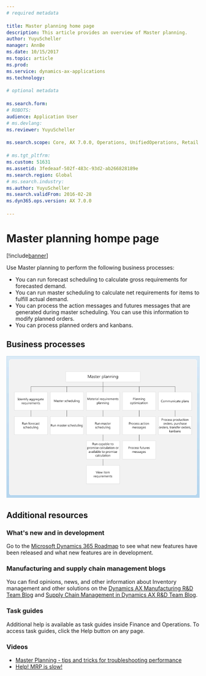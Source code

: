 ```yaml
---
# required metadata

title: Master planning home page
description: This article provides an overview of Master planning.
author: YuyuScheller
manager: AnnBe
ms.date: 10/15/2017
ms.topic: article
ms.prod:
ms.service: dynamics-ax-applications
ms.technology:

# optional metadata

ms.search.form: 
# ROBOTS:
audience: Application User
# ms.devlang:
ms.reviewer: YuyuScheller

ms.search.scope: Core, AX 7.0.0, Operations, UnifiedOperations, Retail

# ms.tgt_pltfrm:
ms.custom: 51631
ms.assetid: 3fedeaaf-502f-483c-93d2-ab266828189e
ms.search.region: Global
# ms.search.industry:
ms.author: YuyuScheller
ms.search.validFrom: 2016-02-28
ms.dyn365.ops.version: AX 7.0.0

---
```


# Master planning hompe page

[!include[banner](../includes/banner.md)]

Use Master planning to perform the following business processes:

-  You can run forecast scheduling to calculate gross requirements for forecasted demand.
-  You can run master scheduling to calculate net requirements for items to fulfill actual demand.
-  You can process the action messages and futures messages that are generated during master scheduling. You can use this information to modify planned orders.
-  You can process planned orders and kanbans.

## Business processes

[![Business processes](./media/master-planning.gif)](./media/master-planning.gif)

## Additional resources

### What's new and in development

Go to the [Microsoft Dynamics 365 Roadmap](https://roadmap.dynamics.com/) to see what new features have been released and what new features are in development.

### Manufacturing and supply chain management blogs

You can find opinions, news, and other information about Inventory management and other solutions on the
[Dynamics AX Manufacturing R&D Team Blog](https://blogs.msdn.microsoft.com/axmfg) and [Supply Chain Management in Dynamics AX R&D Team Blog](https://blogs.msdn.microsoft.com/dynamicsaxscm).

### Task guides

Additional help is available as task guides inside Finance and Operations. To access task guides, click the Help button on any page.

### Videos

-  <a href="https://youtu.be/7v8BPmEs9Dg">Master Planning - tips and tricks for troubleshooting performance</a>
-  <a href="https://youtu.be/RLXybx20B5o">Help! MRP is slow!</a>

